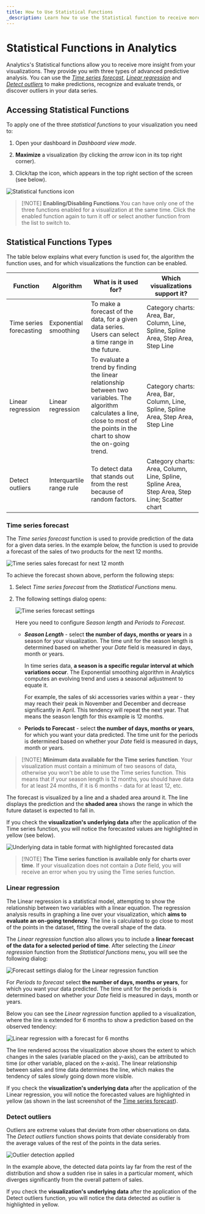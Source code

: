 ```yaml
---
title: How to Use Statistical Functions 
_description: Learn how to use the Statistical function to receive more insights from your visualizations.
---
```


# Statistical Functions in Analytics

Analytics's Statistical functions allow you to receive more insight from
your visualizations. They provide you with three types of advanced
predictive analysis. You can use the [*Time series forecast*](#time-series-forecast), [*Linear regression*](#linear-regression) and [*Detect outliers*](#detect-outliers)
to make predictions, recognize and evaluate trends, or discover outliers
in your data series.

## Accessing Statistical Functions

To apply one of the three *statistical functions* to your visualization
you need to:

1.  Open your dashboard in *Dashboard view mode*.

2.  **Maximize** a visualization (by clicking the *arrow* icon in its
    top right corner).

3.  Click/tap the icon, which appears in the top right section of the
    screen (see below).

![Statistical functions icon](images/statistical-functions-enable-icon.png)

>[!NOTE] **Enabling/Disabling Functions**.You can have only one of the three functions enabled for a visualization at the same time. Click the enabled function again to turn it off or select another function from the list to switch to.

## Statistical Functions Types

The table below explains what every function is used for, the algorithm
the function uses, and for which visualizations the function can be
enabled.

| **Function**            | **Algorithm**            | **What is it used for?**                                                                                                                                                            | **Which visualizations support it?**                                                                                                                      |
| ----------------------- | ------------------------ | ----------------------------------------------------------------------------------------------------------------------------------------------------------------------------------- | --------------------------------------------------------------------------------------------------------------------------------------------------------- |
| Time series forecasting | Exponential smoothing    | To make a forecast of the data, for a given data series. Users can select a time range in the future.                                                                               | Category charts: Area, Bar, Column, Line, Spline, Spline Area, Step Area, Step Line                                                  |
| Linear regression       | Linear regression        | To evaluate a trend by finding the linear relationship between two variables. The algorithm calculates a line, close to most of the points in the chart to show the on-going trend. | Category charts: Area, Bar, Column, Line, Spline, Spline Area, Step Area, Step Line |
| Detect outliers         | Interquartile range rule | To detect data that stands out from the rest because of random factors.                                                                                                             | Category charts: Area, Column, Line, Spline, Spline Area, Step Area, Step Line; Scatter chart                 |

<a name='time-series-forecast'></a>
### Time series forecast

The *Time series forecast* function is used to provide prediction of the
data for a given data series. In the example below, the function is used
to provide a forecast of the sales of two products for the next 12
months.

![Time series sales forecast for next 12 month](images/time-series-forecast-visualization-example.png)

To achieve the forecast shown above, perform the following steps:

1.  Select *Time series forecast* from the *Statistical Functions* menu.

2.  The following settings dialog opens:

    ![Time series forecast settings](images/time-series-forecast-dialog.png)

    Here you need to configure *Season length* and *Periods to
    Forecast*.

    *  ***Season Length*** - select **the number of days, months or
        years** in a season for your visualization. The time unit for
        the season length is determined based on whether your *Date*
        field is measured in days, month or years.

        In time series data, **a season is a specific regular interval at which variations occur**. The Exponential smoothing algorithm
        in Analytics computes an evolving trend and uses a seasonal
        adjustment to equate it.

        For example, the sales of ski accessories varies within a year -
        they may reach their peak in November and December and decrease
        significantly in April. This tendency will repeat the next year.
        That means the season length for this example is 12 months.

    * **Periods to Forecast** - select **the number of days, months or years**, for which you want your data predicted. The time unit for the periods is determined based on whether your *Date* field is measured in days, month or years.

>[!NOTE] **Minimum data available for the Time series function**. Your visualization must contain a minimum of two seasons of data, otherwise you won't be able to use the Time series function. This means that if your season length is 12 months, you should have data for at least 24 months, if it is 6 months - data for at least 12, etc.

The forecast is visualized by a line and a shaded area around it. The
line displays the prediction and the **shaded area** shows the range in
which the future dataset is expected to fall in.

If you check the **visualization's underlying data** after the
application of the Time series function, you will notice the forecasted
values are highlighted in yellow (see below).

![Underlying data in table format with highlighted forecasted data](images/underlying-data-time-series.png)

>[!NOTE] **The Time series function is available only for charts over time**. If your visualization does not contain a *Date* field, you will receive an error when you try using the Time series function.

<a name='linear-regression'></a>
### Linear regression

The Linear regression is a statistical model, attempting to show the
relationship between two variables with a linear equation. The
regression analysis results in graphing a line over your visualization,
which **aims to evaluate an on-going tendency**. The line is calculated
to go close to most of the points in the dataset, fitting the overall
shape of the data.

The *Linear regression* function also allows you to include a **linear
forecast of the data for a selected period of time**. After selecting
the *Linear regression* function from the *Statistical functions* menu,
you will see the following dialog:

![Forecast settings dialog for the Linear regression function](images/linear-regression-dialog.png)

For *Periods to forecast* select **the number of days, months or
years**, for which you want your data predicted. The time unit for the
periods is determined based on whether your *Date* field is measured in
days, month or years.

Below you can see the *Linear regression* function applied to a
visualization, where the line is extended for 6 months to show a
prediction based on the observed tendency:

![Linear regression with a forecast for 6 months](images/linear-regression-example.png)

The line rendered across the visualization above shows the extent to
which changes in the sales (variable placed on the y-axis), can be
attributed to time (or other variable, placed on the x-axis). The linear
relationship between sales and time data determines the line, which
makes the tendency of sales slowly going down more visible.

If you check the **visualization's underlying data** after the
application of the Linear regression, you will notice the forecasted
values are highlighted in yellow (as shown in the last screenshot of the
[Time series forecast](#time-series-forecast)).

<a name='detect-outliers'></a>
### Detect outliers

Outliers are extreme values that deviate from other observations on
data. The *Detect outliers* function shows points that deviate
considerably from the average values of the rest of the points in the
data series.

![Outlier detection applied](images/outlier-detection-example.png)

In the example above, the detected data points lay far from the rest of
the distribution and show a sudden rise in sales in a particular moment,
which diverges significantly from the overall pattern of sales.

If you check the **visualization's underlying data** after the
application of the Detect outliers function, you will notice the data
detected as outlier is highlighted in yellow.
